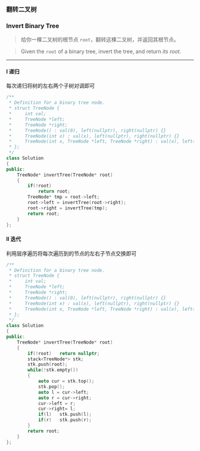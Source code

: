 ### 翻转二叉树
### Invert Binary Tree

> 给你一棵二叉树的根节点 `root`，翻转这棵二叉树，并返回其根节点。  

> Given the `root` of a binary tree, invert the tree, and return *its root*.  

----------

#### I 递归

每次递归将树的左右两个子树对调即可  

```cpp
/**
 * Definition for a binary tree node.
 * struct TreeNode {
 *     int val;
 *     TreeNode *left;
 *     TreeNode *right;
 *     TreeNode() : val(0), left(nullptr), right(nullptr) {}
 *     TreeNode(int x) : val(x), left(nullptr), right(nullptr) {}
 *     TreeNode(int x, TreeNode *left, TreeNode *right) : val(x), left(left), right(right) {}
 * };
 */
class Solution 
{
public:
    TreeNode* invertTree(TreeNode* root) 
    {
        if(!root)
            return root;
        TreeNode* tmp = root->left;
        root->left = invertTree(root->right);
        root->right = invertTree(tmp);
        return root;
    }
};
```

#### II 迭代

利用层序遍历将每次遍历到的节点的左右子节点交换即可  

```cpp
/**
 * Definition for a binary tree node.
 * struct TreeNode {
 *     int val;
 *     TreeNode *left;
 *     TreeNode *right;
 *     TreeNode() : val(0), left(nullptr), right(nullptr) {}
 *     TreeNode(int x) : val(x), left(nullptr), right(nullptr) {}
 *     TreeNode(int x, TreeNode *left, TreeNode *right) : val(x), left(left), right(right) {}
 * };
 */
class Solution 
{
public:
    TreeNode* invertTree(TreeNode* root) 
    {
        if(!root)   return nullptr;
        stack<TreeNode*> stk;
        stk.push(root);
        while(!stk.empty())
        {
            auto cur = stk.top();
            stk.pop();
            auto l = cur->left;
            auto r = cur->right;
            cur->left = r;
            cur->right= l;
            if(l)   stk.push(l);
            if(r)   stk.push(r);
        }
        return root;
    }
};
```

